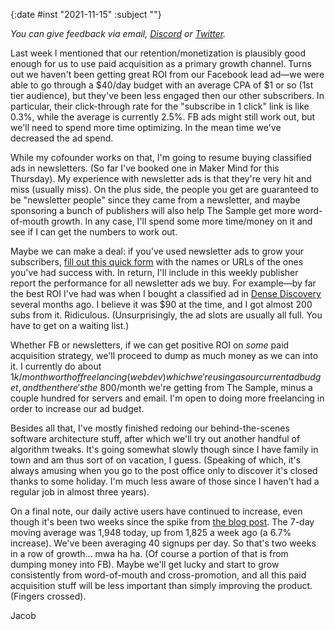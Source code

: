 {:date #inst "2021-11-15" :subject ""}

*You can give feedback via email, [Discord](https://discord.gg/xAumsfVyRd) or [Twitter](https://twitter.com/the_sample_umm).*

Last week I mentioned that our retention/monetization is plausibly good enough for us to use paid acquisition as a primary growth channel. Turns out we haven't been getting great ROI from our Facebook lead ad&mdash;we were able to go through a $40/day budget with an average CPA of $1 or so (1st tier audience), but they've been less engaged then our other subscribers. In particular, their click-through rate for the "subscribe in 1 click" link is like 0.3%, while the average is currently 2.5%. FB ads might still work out, but we'll need to spend more time optimizing. In the mean time we've decreased the ad spend.

While my cofounder works on that, I'm going to resume buying classified ads in newsletters. (So far I've booked one in Maker Mind for this Thursday). My experience with newsletter ads is that they're very hit and miss (usually miss). On the plus side, the people you get are guaranteed to be "newsletter people" since they came from a newsletter, and maybe sponsoring a bunch of publishers will also help The Sample get more word-of-mouth growth. In any case, I'll spend some more time/money on it and see if I can get the numbers to work out.

Maybe we can make a deal: if you've used newsletter ads to grow your subscribers, [fill out this quick form](https://airtable.com/shri5zuzYCawBuUXE) with the names or URLs of the ones you've had success with. In return, I'll include in this weekly publisher report the performance for all newsletter ads we buy. For example&mdash;by far the best ROI I've had was when I bought a classified ad in [Dense Discovery](https://www.densediscovery.com/) several months ago. I believe it was $90 at the time, and I got almost 200 subs from it. Ridiculous. (Unsurprisingly, the ad slots are usually all full. You have to get on a waiting list.)

Whether FB or newsletters, if we can get positive ROI on *some* paid acquisition strategy, we'll proceed to dump as much money as we can into it. I currently do about $1k/month worth of freelancing (web dev) which we're using as our current ad budget, and then there's the ~$800/month we're getting from The Sample, minus a couple hundred for servers and email. I'm open to doing more freelancing in order to increase our ad budget.

Besides all that, I've mostly finished redoing our behind-the-scenes software architecture stuff, after which we'll try out another handful of algorithm tweaks. It's going somewhat slowly though since I have family in town and am thus sort of on vacation, I guess. (Speaking of which, it's always amusing when you go to the post office only to discover it's closed thanks to some holiday. I'm much less aware of those since I haven't had a regular job in almost three years).

On a final note, our daily active users have continued to increase, even though it's been two weeks since the spike from [the blog post](https://thesample.ai/blog/10k-subscriptions/). The 7-day moving average was 1,948 today, up from 1,825 a week ago (a 6.7% increase). We've been averaging 40 signups per day. So that's two weeks in a row of growth... mwa ha ha. (Of course a portion of that is from dumping money into FB). Maybe we'll get lucky and start to grow consistently from word-of-mouth and cross-promotion, and all this paid acquisition stuff will be less important than simply improving the product. (Fingers crossed).

Jacob

